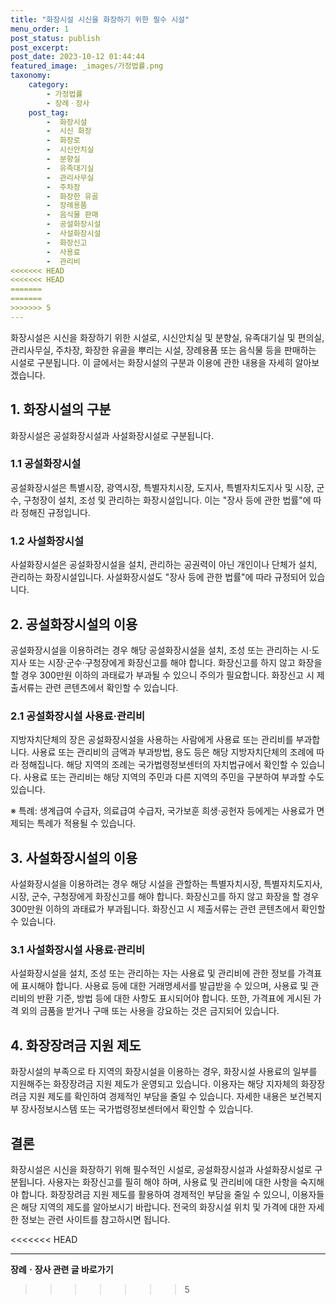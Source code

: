 ```yaml
---
title: "화장시설 시신을 화장하기 위한 필수 시설"
menu_order: 1
post_status: publish
post_excerpt: 
post_date: 2023-10-12 01:44:44
featured_image: _images/가정법률.png
taxonomy:
    category:
        - 가정법률
        - 장례ㆍ장사
    post_tag:
        -  화장시설
        -  시신 화장
        -  화장로
        -  시신안치실
        -  분향실
        -  유족대기실
        -  관리사무실
        -  주차장
        -  화장한 유골
        -  장례용품
        -  음식물 판매
        -  공설화장시설
        -  사설화장시설
        -  화장신고
        -  사용료
        -  관리비
<<<<<<< HEAD
<<<<<<< HEAD
=======
=======
>>>>>>> 5
---
```



화장시설은 시신을 화장하기 위한 시설로, 시신안치실 및 분향실, 유족대기실 및 편의실, 관리사무실, 주차장, 화장한 유골을 뿌리는 시설, 장례용품 또는 음식물 등을 판매하는 시설로 구분됩니다. 이 글에서는 화장시설의 구분과 이용에 관한 내용을 자세히 알아보겠습니다.

## 1. 화장시설의 구분

화장시설은 공설화장시설과 사설화장시설로 구분됩니다.

### 1.1 공설화장시설

공설화장시설은 특별시장, 광역시장, 특별자치시장, 도지사, 특별자치도지사 및 시장, 군수, 구청장이 설치, 조성 및 관리하는 화장시설입니다. 이는 "장사 등에 관한 법률"에 따라 정해진 규정입니다.

### 1.2 사설화장시설

사설화장시설은 공설화장시설을 설치, 관리하는 공권력이 아닌 개인이나 단체가 설치, 관리하는 화장시설입니다. 사설화장시설도 "장사 등에 관한 법률"에 따라 규정되어 있습니다.

## 2. 공설화장시설의 이용

공설화장시설을 이용하려는 경우 해당 공설화장시설을 설치, 조성 또는 관리하는 시·도지사 또는 시장·군수·구청장에게 화장신고를 해야 합니다. 화장신고를 하지 않고 화장을 할 경우 300만원 이하의 과태료가 부과될 수 있으니 주의가 필요합니다. 화장신고 시 제출서류는 관련 콘텐츠에서 확인할 수 있습니다.

### 2.1 공설화장시설 사용료·관리비

지방자치단체의 장은 공설화장시설을 사용하는 사람에게 사용료 또는 관리비를 부과합니다. 사용료 또는 관리비의 금액과 부과방법, 용도 등은 해당 지방자치단체의 조례에 따라 정해집니다. 해당 지역의 조례는 국가법령정보센터의 자치법규에서 확인할 수 있습니다. 사용료 또는 관리비는 해당 지역의 주민과 다른 지역의 주민을 구분하여 부과할 수도 있습니다.

※ 특례: 생계급여 수급자, 의료급여 수급자, 국가보훈 희생·공헌자 등에게는 사용료가 면제되는 특례가 적용될 수 있습니다.

## 3. 사설화장시설의 이용

사설화장시설을 이용하려는 경우 해당 시설을 관할하는 특별자치시장, 특별자치도지사, 시장, 군수, 구청장에게 화장신고를 해야 합니다. 화장신고를 하지 않고 화장을 할 경우 300만원 이하의 과태료가 부과됩니다. 화장신고 시 제출서류는 관련 콘텐츠에서 확인할 수 있습니다.

### 3.1 사설화장시설 사용료·관리비

사설화장시설을 설치, 조성 또는 관리하는 자는 사용료 및 관리비에 관한 정보를 가격표에 표시해야 합니다. 사용료 등에 대한 거래명세서를 발급받을 수 있으며, 사용료 및 관리비의 반환 기준, 방법 등에 대한 사항도 표시되어야 합니다. 또한, 가격표에 게시된 가격 외의 금품을 받거나 구매 또는 사용을 강요하는 것은 금지되어 있습니다.

## 4. 화장장려금 지원 제도

화장시설의 부족으로 타 지역의 화장시설을 이용하는 경우, 화장시설 사용료의 일부를 지원해주는 화장장려금 지원 제도가 운영되고 있습니다. 이용자는 해당 지자체의 화장장려금 지원 제도를 확인하여 경제적인 부담을 줄일 수 있습니다. 자세한 내용은 보건복지부 장사정보시스템 또는 국가법령정보센터에서 확인할 수 있습니다.

## 결론

화장시설은 시신을 화장하기 위해 필수적인 시설로, 공설화장시설과 사설화장시설로 구분됩니다. 사용자는 화장신고를 필히 해야 하며, 사용료 및 관리비에 대한 사항을 숙지해야 합니다. 화장장려금 지원 제도를 활용하여 경제적인 부담을 줄일 수 있으니, 이용자들은 해당 지역의 제도를 알아보시기 바랍니다. 전국의 화장시설 위치 및 가격에 대한 자세한 정보는 관련 사이트를 참고하시면 됩니다.


<<<<<<< HEAD



<!-- wp:separator -->
<hr class="wp-block-separator has-alpha-channel-opacity"/>
<!-- /wp:separator -->

<!-- wp:group {"backgroundColor":"base","layout":{"type":"constrained"}} -->
<div class="wp-block-group has-base-background-color has-background"><!-- wp:paragraph {"align":"center","fontSize":"large"} -->
<p class="has-text-align-center has-large-font-size"><strong>장례ㆍ장사 관련 글 바로가기</strong></p>
<!-- /wp:paragraph -->


<!-- wp:latest-posts
{"categories":[{"id":1553,"count":19,"description":"","link":"https://uknowlaw.com/category/%ec%9e%a5%eb%a1%80%e3%86%8d%ec%9e%a5%ec%82%ac/","name":"장례ㆍ장사","slug":"장례ㆍ장사","taxonomy":"category","parent":0,"meta":[],"_links":{"self":[{"href":"https://uknowlaw.com/wp-json/wp/v2/categories/1553"}],"collection":[{"href":"https://uknowlaw.com/wp-json/wp/v2/categories"}],"about":[{"href":"https://uknowlaw.com/wp-json/wp/v2/taxonomies/category"}],"wp:post_type":[{"href":"https://uknowlaw.com/wp-json/wp/v2/posts?categories=1553"}],"curies":[{"name":"wp","href":"https://api.w.org/{rel}","templated":true}]}}],"postsToShow":100,"excerptLength":28,"postLayout":"grid","columns":2,"featuredImageAlign":"left","featuredImageSizeSlug":"large","fontSize":"medium"} /--></div>
<!-- /wp:group -->
>>>>>>> 5
